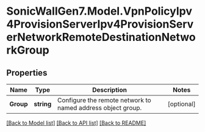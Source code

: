 # SonicWallGen7.Model.VpnPolicyIpv4ProvisionServerIpv4ProvisionServerNetworkRemoteDestinationNetworkGroup

## Properties

Name | Type | Description | Notes
------------ | ------------- | ------------- | -------------
**Group** | **string** | Configure the remote network to named address object group. | [optional] 

[[Back to Model list]](../README.md#documentation-for-models) [[Back to API list]](../README.md#documentation-for-api-endpoints) [[Back to README]](../README.md)

